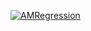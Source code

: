 [![AMRegression](https://github.com/Chayanchayan/ac_manager_api_autotests/actions/workflows/am_regression.yml/badge.svg)](https://github.com/Chayanchayan/ac_manager_api_autotests/actions/workflows/am_regression.yml)
